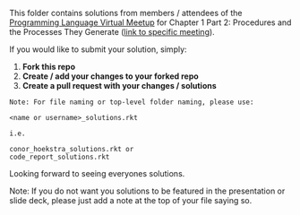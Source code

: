 This folder contains solutions from members / attendees of the [Programming Language Virtual Meetup](https://www.meetup.com/Programming-Languages-Toronto-Meetup/) for Chapter 1 Part 2: Procedures and the Processes They Generate ([link to specific meeting](https://www.meetup.com/Programming-Languages-Toronto-Meetup/events/270572369/)).

If you would like to submit your solution, simply:

1. **Fork this repo**
2. **Create / add your changes to your forked repo**
3. **Create a pull request with your changes / solutions**

```
Note: For file naming or top-level folder naming, please use:

<name or username>_solutions.rkt

i.e.

conor_hoekstra_solutions.rkt or
code_report_solutions.rkt
```

Looking forward to seeing everyones solutions.

Note: If you do not want you solutions to be featured in the presentation or slide deck, please just add a note at the top of your file saying so.
